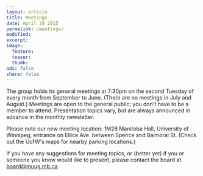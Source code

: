 ```yaml
---
layout: article
title: Meetings
date: April 29 2015
permalink: /meetings/
modified:
excerpt:
image:
  feature:
  teaser:
  thumb:
ads: false  
share: false
---
```


The group holds its general meetings at 7:30pm on the second Tuesday of every month from September to June. (There are no meetings in July and August.) Meetings are open to the general public; you don't have to be a member to attend. Presentation topics vary, but are always announced in advance in the monthly newsletter.

Please note our new meeting location: 1M28 Manitoba Hall, University of Winnipeg, entrance on Ellice Ave. between Spence and Balmoral St. (Check out the UofW's maps for nearby parking locations.)

If you have any suggestions for meeting topics, or (better yet) if you or someone you know would like to present, please contact the board at [board@muug.mb.ca](mailto:board@muug.mb.ca).
